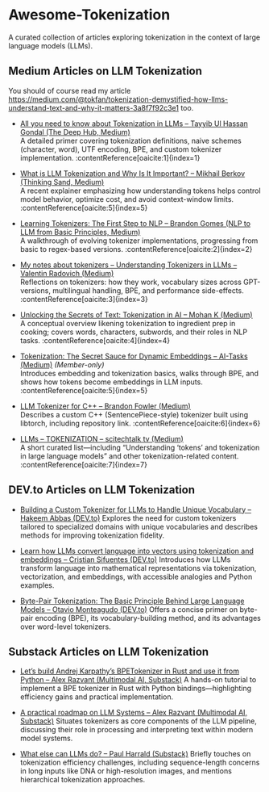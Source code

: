 # Awesome-Tokenization

A curated collection of articles exploring tokenization in the context of large language models (LLMs).

## Medium Articles on LLM Tokenization

You should of course read my article https://medium.com/@tokfan/tokenization-demystified-how-llms-understand-text-and-why-it-matters-3a8f7f92c3e1 too.

- [All you need to know about Tokenization in LLMs – Tayyib Ul Hassan Gondal (The Deep Hub, Medium)](https://medium.com/thedeephub/all-you-need-to-know-about-tokenization-in-llms-7a801302cf54)  
  A detailed primer covering tokenization definitions, naive schemes (character, word), UTF encoding, BPE, and custom tokenizer implementation. :contentReference[oaicite:1]{index=1}

- [What is LLM Tokenization and Why Is It Important? – Mikhail Berkov (Thinking Sand, Medium)](https://medium.com/thinking-sand/what-is-llm-tokenization-and-why-is-it-important-4eb5fbefb075)  
  A recent explainer emphasizing how understanding tokens helps control model behavior, optimize cost, and avoid context-window limits. :contentReference[oaicite:5]{index=5}

- [Learning Tokenizers: The First Step to NLP – Brandon Gomes (NLP to LLM from Basic Principles, Medium)](https://medium.com/@brandonmgomes06/nlp-to-llm-from-basic-principles-tokenizers-d678c132eea2)  
  A walkthrough of evolving tokenizer implementations, progressing from basic to regex-based versions. :contentReference[oaicite:2]{index=2}

- [My notes about tokenizers – Understanding Tokenizers in LLMs – Valentin Radovich (Medium)](https://medium.com/@valentinradovich/my-notes-about-tokenizers-c433c6f89c0b)  
  Reflections on tokenizers: how they work, vocabulary sizes across GPT-versions, multilingual handling, BPE, and performance side-effects. :contentReference[oaicite:3]{index=3}

- [Unlocking the Secrets of Text: Tokenization in AI – Mohan K (Medium)](https://medium.com/@mohan_kandasamy/unlocking-the-secrets-of-text-tokenization-in-ai-8d6425d8ec43)  
  A conceptual overview likening tokenization to ingredient prep in cooking; covers words, characters, subwords, and their roles in NLP tasks. :contentReference[oaicite:4]{index=4}

- [Tokenization: The Secret Sauce for Dynamic Embeddings – AI-Tasks (Medium)](https://medium.com/@AI_Tasks/tokenization-the-secret-sauce-for-dynamic-embeddings-d45f2055a770) *(Member-only)*  
  Introduces embedding and tokenization basics, walks through BPE, and shows how tokens become embeddings in LLM inputs. :contentReference[oaicite:5]{index=5}

- [LLM Tokenizer for C++ – Brandon Fowler (Medium)](https://medium.com/@brandon_97642/llm-tokenizer-for-c-3fa154534b70)  
  Describes a custom C++ (SentencePiece-style) tokenizer built using libtorch, including repository link. :contentReference[oaicite:6]{index=6}

- [LLMs – TOKENIZATION – scitechtalk tv (Medium)](https://medium.com/@tvscitechtalk/list/llms-tokenization-fa203ff67f83)  
  A short curated list—including “Understanding ‘tokens’ and tokenization in large language models” and other tokenization-related content. :contentReference[oaicite:7]{index=7}

## DEV.to Articles on LLM Tokenization

* [Building a Custom Tokenizer for LLMs to Handle Unique Vocabulary – Hakeem Abbas (DEV.to)](https://dev.to/hakeem/building-a-custom-tokenizer-for-llms-to-handle-unique-vocabulary-1a32)
  Explores the need for custom tokenizers tailored to specialized domains with unique vocabularies and describes methods for improving tokenization fidelity.&#x20;

* [Learn how LLMs convert language into vectors using tokenization and embeddings – Cristian Sifuentes (DEV.to)](https://dev.to/cristiansifuentes/learn-how-llms-convert-language-into-vectors-using-tokenization-and-embeddings-kh2)
  Introduces how LLMs transform language into mathematical representations via tokenization, vectorization, and embeddings, with accessible analogies and Python examples.&#x20;

* [Byte-Pair Tokenization: The Basic Principle Behind Large Language Models – Otavio Monteagudo (DEV.to)](https://dev.to/otamm/byte-pair-tokenization-the-basic-principle-behind-large-language-models-16ld)
  Offers a concise primer on byte-pair encoding (BPE), its vocabulary-building method, and its advantages over word-level tokenizers.&#x20;

## Substack Articles on LLM Tokenization

* [Let’s build Andrej Karpathy’s BPETokenizer in Rust and use it from Python – Alex Razvant (Multimodal AI, Substack)](https://multimodalai.substack.com/p/lets-build-andrej-karpathys-bpetokenizer)
  A hands-on tutorial to implement a BPE tokenizer in Rust with Python bindings—highlighting efficiency gains and practical implementation.&#x20;

* [A practical roadmap on LLM Systems – Alex Razvant (Multimodal AI, Substack)](https://multimodalai.substack.com/p/a-practical-roadmap-on-llm-systems)
  Situates tokenizers as core components of the LLM pipeline, discussing their role in processing and interpreting text within modern model systems.&#x20;

* [What else can LLMs do? – Paul Harrald (Substack)](https://paulharrald.substack.com/p/what-else-can-llms-do)
  Briefly touches on tokenization efficiency challenges, including sequence-length concerns in long inputs like DNA or high-resolution images, and mentions hierarchical tokenization approaches.&#x20;
